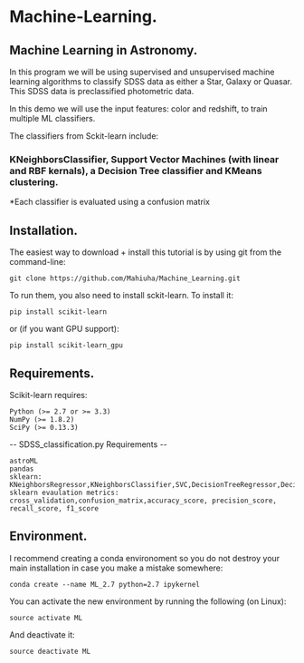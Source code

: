 # Machine-Learning.
## Machine Learning in Astronomy.

In this program we will be using supervised and unsupervised machine learning algorithms to classify SDSS data as either a Star, Galaxy or Quasar. This SDSS data is preclassified photometric data. 

In this demo we will use the input features: color and redshift, to train multiple ML classifiers.

The classifiers from Sckit-learn include:

### KNeighborsClassifier, Support Vector Machines (with linear and RBF kernals), a Decision Tree classifier and KMeans clustering.

*Each classifier is evaluated using a confusion matrix

## Installation.
The easiest way to download + install this tutorial is by using git from the command-line:

    git clone https://github.com/Mahiuha/Machine_Learning.git

To run them, you also need to install sckit-learn. To install it:

    pip install scikit-learn
    
or (if you want GPU support):

    pip install scikit-learn_gpu 
    
## Requirements. 

Scikit-learn requires:

    Python (>= 2.7 or >= 3.3)
    NumPy (>= 1.8.2)
    SciPy (>= 0.13.3)

-- SDSS_classification.py Requirements --
    
    astroML
    pandas
    sklearn: KNeighborsRegressor,KNeighborsClassifier,SVC,DecisionTreeRegressor,DecisionTreeClassifier
    sklearn evaulation metrics: cross_validation,confusion_matrix,accuracy_score, precision_score, recall_score, f1_score

## Environment.
I recommend creating a conda environoment so you do not destroy your main installation in case you make a mistake somewhere:

    conda create --name ML_2.7 python=2.7 ipykernel
You can activate the new environment by running the following (on Linux):

    source activate ML
And deactivate it:

    source deactivate ML
